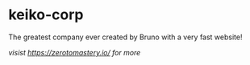 # keiko-corp
The greatest company ever created by Bruno with a very fast website!

*visist https://zerotomastery.io/ for more*

